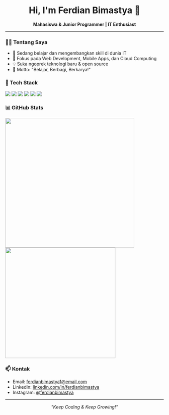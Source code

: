 <!-- Banner -->
<h1 align="center">Hi, I'm Ferdian Bimastya 👋</h1>
<p align="center">
  <b>Mahasiswa & Junior Programmer | IT Enthusiast</b>
</p>

---

<!-- About Me -->
### 👨‍💻 Tentang Saya
- 🔭 Sedang belajar dan mengembangkan skill di dunia IT
- 🌱 Fokus pada Web Development, Mobile Apps, dan Cloud Computing
- 💡 Suka ngoprek teknologi baru & open source
- 🎯 Motto: "Belajar, Berbagi, Berkarya!"

<!-- Tech Stack -->
### 🚀 Tech Stack
<p>
  <img src="https://img.shields.io/badge/JavaScript-323330?style=for-the-badge&logo=javascript&logoColor=F7DF1E"/>
  <img src="https://img.shields.io/badge/Python-14354C?style=for-the-badge&logo=python&logoColor=white"/>
  <img src="https://img.shields.io/badge/React-20232A?style=for-the-badge&logo=react&logoColor=61DAFB"/>
  <img src="https://img.shields.io/badge/Node.js-339933?style=for-the-badge&logo=nodedotjs&logoColor=white"/>
  <img src="https://img.shields.io/badge/MySQL-00758F?style=for-the-badge&logo=mysql&logoColor=white"/>
  <img src="https://img.shields.io/badge/Linux-FCC624?style=for-the-badge&logo=linux&logoColor=black"/>
</p>

<!-- GitHub Stats -->
### 📊 GitHub Stats
<p align="left">
  <img src="https://github-readme-stats.vercel.app/api?username=FerdianBimastya&show_icons=true&theme=tokyonight" width="410"/>
  <img src="https://github-readme-stats.vercel.app/api/top-langs/?username=FerdianBimastya&layout=compact&theme=tokyonight" width="350"/>
</p>

<!-- Kontak -->
### 📫 Kontak
- Email: ferdianbimastya1@email.com
- LinkedIn: [linkedin.com/in/ferdianbimastya](https://linkedin.com/in/ferdianbimastya)
- Instagram: [@ferdianbimastya](https://instagram.com/ferdianbimastya_)

---

<p align="center">
  <i>"Keep Coding & Keep Growing!"</i>
</p>
